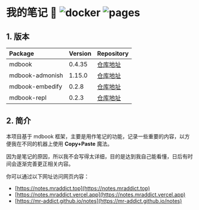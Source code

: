 # 我的笔记 👻 ![docker](https://github.com/MR-Addict/notes/actions/workflows/docker.yml/badge.svg) ![pages](https://github.com/MR-Addict/notes/actions/workflows/pages.yml/badge.svg)

## 1. 版本

| Package         | Version | Repository                                                                      |
| :-------------- | :------ | :------------------------------------------------------------------------------ |
| mdbook          | 0.4.35  | [仓库地址](https://github.com/rust-lang/mdBook/releases/tag/v0.4.35)            |
| mdbook-admonish | 1.15.0  | [仓库地址](https://github.com/tommilligan/mdbook-admonish/releases/tag/v1.15.0) |
| mdbook-embedify | 0.2.8   | [仓库地址](https://github.com/MR-Addict/mdbook-embedify/releases/tag/0.2.8)     |
| mdbook-repl     | 0.2.3   | [仓库地址](https://github.com/MR-Addict/mdbook-repl/releases/tag/0.2.3)         |

## 2. 简介

本项目基于 mdbook 框架，主要是用作笔记的功能，记录一些重要的内容，以方便我在不同的机器上使用 **Copy+Paste** 魔法。

因为是笔记的原因，所以我不会写得太详细，目的是达到我自己能看懂，日后有时间会逐渐完善更正相关内容。

你可以通过以下网址访问网页内容：

- [https://notes.mraddict.top](https://notes.mraddict.top)
- [https://notes.mraddict.vercel.app](https://notes.mraddict.vercel.app)
- [https://mr-addict.github.io/notes](https://mr-addict.github.io/notes)
